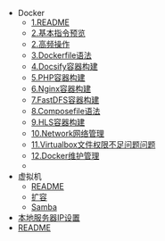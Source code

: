 * Docker
  * [1.README](/person/Docker/)
  * [2.基本指令预览](/person/Docker/基本指令预览)
  * [2.高频操作](/person/Docker/高频操作)
  * [3.Dockerfile语法](/person/Docker/Dockerfile语法)
  * [4.Docsify容器构建](/person/Docker/Docsify容器构建)
  * [5.PHP容器构建](/person/Docker/PHP容器构建)
  * [6.Nginx容器构建](/person/Docker/Nginx容器构建)
  * [7.FastDFS容器构建](/person/Docker/FastDFS容器构建)
  * [8.Composefile语法](/person/Docker/Composefile语法)
  * [9.HLS容器构建](/person/Docker/HLS容器构建.md)
  * [10.Network网络管理](/person/Docker/Network网络管理.md)
  * [11.Virtualbox文件权限不足问题问题](/person/Docker/Virtualbox文件权限不足问题问题)
  * [12.Docker维护管理](/person/Docker/Docker维护管理)
  * 
* 虚拟机
  * [README](/person/Docker/虚拟机/)
  * [扩容](/person/Docker/虚拟机/VMware扩容)
  * [Samba](/person/Docker/虚拟机/Samba)
* [本地服务器IP设置](/person/Docker/本地服务器IP设置)
* [README](/person/)
